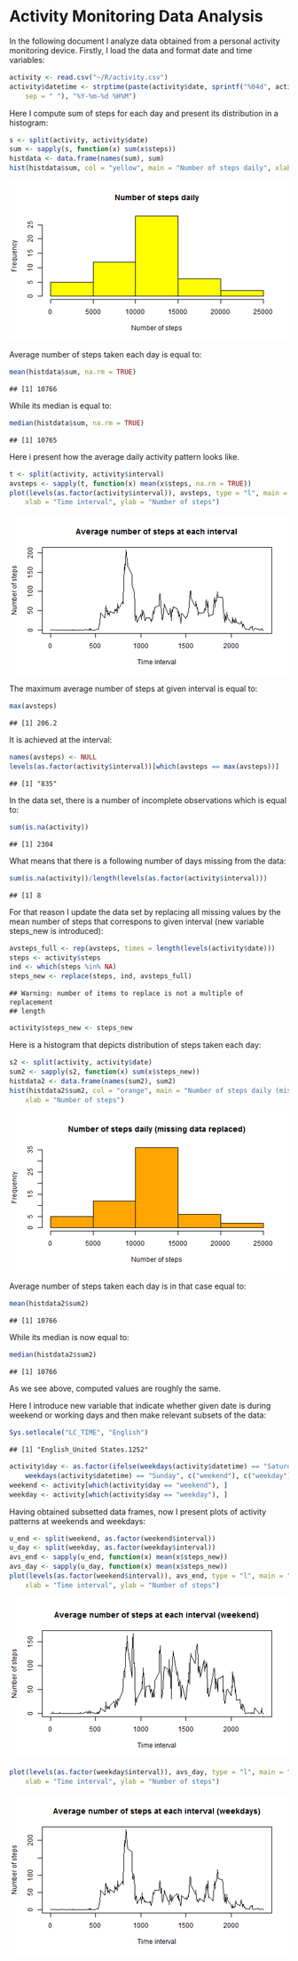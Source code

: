 Activity Monitoring Data Analysis
========================================================

In the following document I analyze data obtained from a personal activity monitoring device. Firstly, I load the data and format date and time variables:


```r
activity <- read.csv("~/R/activity.csv")
activity$datetime <- strptime(paste(activity$date, sprintf("%04d", activity$interval), 
    sep = " "), "%Y-%m-%d %H%M")
```


Here I compute sum of steps for each day and present its distribution in a histogram:


```r
s <- split(activity, activity$date)
sum <- sapply(s, function(x) sum(x$steps))
histdata <- data.frame(names(sum), sum)
hist(histdata$sum, col = "yellow", main = "Number of steps daily", xlab = "Number of steps")
```

![plot of chunk unnamed-chunk-2](figure/unnamed-chunk-2.png) 


Average number of steps taken each day is equal to:


```r
mean(histdata$sum, na.rm = TRUE)
```

```
## [1] 10766
```


While its median is equal to:


```r
median(histdata$sum, na.rm = TRUE)
```

```
## [1] 10765
```


Here i present how the average daily activity pattern looks like.


```r
t <- split(activity, activity$interval)
avsteps <- sapply(t, function(x) mean(x$steps, na.rm = TRUE))
plot(levels(as.factor(activity$interval)), avsteps, type = "l", main = "Average number of steps at each interval", 
    xlab = "Time interval", ylab = "Number of steps")
```

![plot of chunk unnamed-chunk-5](figure/unnamed-chunk-5.png) 


The maximum average number of steps at given interval is equal to:


```r
max(avsteps)
```

```
## [1] 206.2
```


It is achieved at the interval:


```r
names(avsteps) <- NULL
levels(as.factor(activity$interval))[which(avsteps == max(avsteps))]
```

```
## [1] "835"
```


In the data set, there is a number of incomplete observations which is equal to:


```r
sum(is.na(activity))
```

```
## [1] 2304
```


What means that there is a following number of days missing from the data:


```r
sum(is.na(activity))/length(levels(as.factor(activity$interval)))
```

```
## [1] 8
```


For that reason I update the data set by replacing all missing values by the mean number of steps that correspons to given interval (new variable steps_new is introduced):


```r
avsteps_full <- rep(avsteps, times = length(levels(activity$date)))
steps <- activity$steps
ind <- which(steps %in% NA)
steps_new <- replace(steps, ind, avsteps_full)
```

```
## Warning: number of items to replace is not a multiple of replacement
## length
```

```r
activity$steps_new <- steps_new
```


Here is a histogram that depicts distribution of steps taken each day:


```r
s2 <- split(activity, activity$date)
sum2 <- sapply(s2, function(x) sum(x$steps_new))
histdata2 <- data.frame(names(sum2), sum2)
hist(histdata2$sum2, col = "orange", main = "Number of steps daily (missing data replaced)", 
    xlab = "Number of steps")
```

![plot of chunk unnamed-chunk-11](figure/unnamed-chunk-11.png) 


Average number of steps taken each day is in that case equal to:


```r
mean(histdata2$sum2)
```

```
## [1] 10766
```


While its median is now equal to:


```r
median(histdata2$sum2)
```

```
## [1] 10766
```


As we see above, computed values are roughly the same.

Here I introduce new variable that indicate whether given date is during weekend or working days and then make relevant subsets of the data:


```r
Sys.setlocale("LC_TIME", "English")
```

```
## [1] "English_United States.1252"
```

```r
activity$day <- as.factor(ifelse(weekdays(activity$datetime) == "Saturday" | 
    weekdays(activity$datetime) == "Sunday", c("weekend"), c("weekday")))
weekend <- activity[which(activity$day == "weekend"), ]
weekday <- activity[which(activity$day == "weekday"), ]
```


Having obtained subsetted data frames, now I present plots of activity patterns at weekends and weekdays:


```r
u_end <- split(weekend, as.factor(weekend$interval))
u_day <- split(weekday, as.factor(weekday$interval))
avs_end <- sapply(u_end, function(x) mean(x$steps_new))
avs_day <- sapply(u_day, function(x) mean(x$steps_new))
plot(levels(as.factor(weekend$interval)), avs_end, type = "l", main = "Average number of steps at each interval (weekend)", 
    xlab = "Time interval", ylab = "Number of steps")
```

![plot of chunk unnamed-chunk-15](figure/unnamed-chunk-151.png) 

```r
plot(levels(as.factor(weekday$interval)), avs_day, type = "l", main = "Average number of steps at each interval (weekdays)", 
    xlab = "Time interval", ylab = "Number of steps")
```

![plot of chunk unnamed-chunk-15](figure/unnamed-chunk-152.png) 


